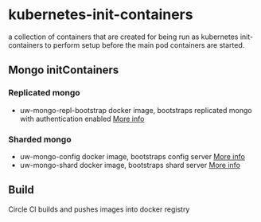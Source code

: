 # kubernetes-init-containers

a collection of containers that are created for being run as kubernetes
init-containers to perform setup before the main pod containers are started.


## Mongo initContainers

### Replicated mongo

- uw-mongo-repl-bootstrap docker image, bootstraps replicated mongo with authentication enabled [More info](./mongo/replicated_auth_boostrap/README.md)

### Sharded mongo 
- uw-mongo-config docker image, bootstraps config server [More info](./mongo/config_bootstrap/README.md)
- uw-mongo-shard docker image, bootstraps shard server [More info](./mongo/shard_bootstrap/README.md)

## Build

Circle CI builds and pushes images into docker registry
